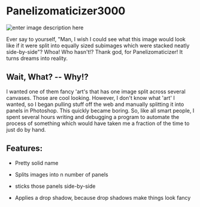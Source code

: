 Panelizomaticizer3000
=====================  

![enter image description here][1]

Ever say to yourself, "Man, I wish I could see what this image would look like if it were split into equally sized subimages which were stacked neatly side-by-side"? Whoa! Who hasn't!? Thank god, for Panelizomaticizer! It turns dreams into reality. 

Wait, What? -- Why!? 
------     

I wanted one of them fancy 'art's that has one image split across several canvases. Those are cool looking. However, I don't know what 'art' I wanted, so I began pulling stuff off the web and manually splitting it into panels in Photoshop. This quickly became boring. So, like all smart people, I spent several hours writing and debugging a program to automate the process of something which would have taken me a fraction of the time to just do by hand. 

Features: 
--------  

- Pretty solid name
- Splits images into n number of panels
- sticks those panels side-by-side
- Applies a drop shadow, because drop shadows make things look fancy





  [1]: http://i.imgur.com/LvuHExG.png
